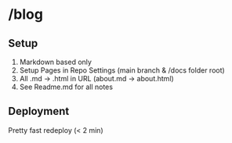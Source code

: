 # /blog

## Setup

1. Markdown based only
2. Setup Pages in Repo Settings (main branch & /docs folder root)
3. All .md -> .html in URL (about.md -> about.html)
4. See Readme.md for all notes 

## Deployment

Pretty fast redeploy (< 2 min)

